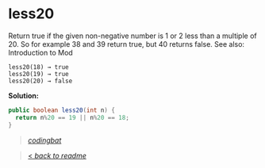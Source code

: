 # less20

Return true if the given non-negative number is 1 or 2 less than a multiple of 20. So for example 38 and 39 return true, but 40 returns false. See also: Introduction to Mod

```
less20(18) → true
less20(19) → true
less20(20) → false
```

**Solution:**

```java
public boolean less20(int n) {
  return n%20 == 19 || n%20 == 18;
}
```

> _[codingbat](http://codingbat.com/prob/p133158)_

> [< _back to readme_](FINDREPLACEREADME)